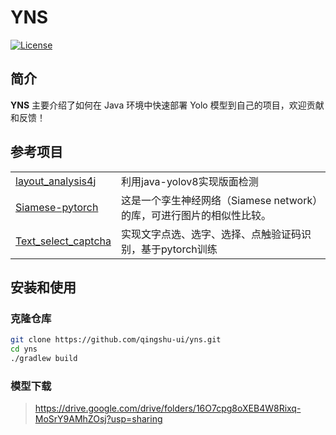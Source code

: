 # YNS

[![License](https://img.shields.io/github/license/qingshu-ui/example-ayaka)](https://github.com/qingshu-ui/yns/blob/master/LICENSE)

## 简介

**YNS** 主要介绍了如何在 Java 环境中快速部署 Yolo 模型到自己的项目，欢迎贡献和反馈！

## 参考项目

<table>
<tr>
  <td><a href="https://github.com/jiangnanboy/layout_analysis4j">layout_analysis4j</a></td>
  <td>利用java-yolov8实现版面检测</td>
</tr>
<tr>
  <td><a href="https://github.com/bubbliiiing/Siamese-pytorch">Siamese-pytorch</a></td>
  <td>这是一个孪生神经网络（Siamese network）的库，可进行图片的相似性比较。</td>
</tr>
<tr>
  <td><a href="https://github.com/MgArcher/Text_select_captcha">Text_select_captcha</a></td>
  <td>实现文字点选、选字、选择、点触验证码识别，基于pytorch训练</td>
</tr>
</table>

## 安装和使用

### 克隆仓库

```bash
git clone https://github.com/qingshu-ui/yns.git
cd yns
./gradlew build
```

### 模型下载

> https://drive.google.com/drive/folders/16O7cpg8oXEB4W8Rixq-MoSrY9AMhZOsj?usp=sharing
